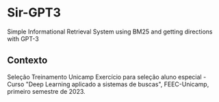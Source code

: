 # Sir-GPT3
Simple Informational Retrieval System using BM25 and getting directions with GPT-3 


## Contexto
Seleção Treinamento Unicamp
Exercício para seleção aluno especial - Curso "Deep Learning aplicado a sistemas de
buscas", FEEC-Unicamp, primeiro semestre de 2023.

